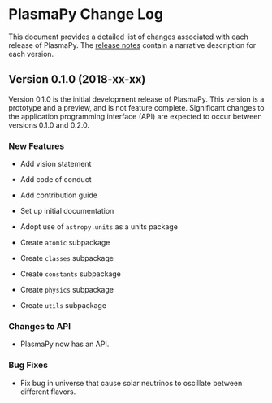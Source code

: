 # PlasmaPy Change Log

This document provides a detailed list of changes associated with each
release of PlasmaPy.  The [release
notes](https://github.com/PlasmaPy/PlasmaPy/blob/master/RELEASE_NOTES.md)
contain a narrative description for each version.

## Version 0.1.0 (2018-xx-xx)

Version 0.1.0 is the initial development release of PlasmaPy.  This
version is a prototype and a preview, and is not feature complete.
Significant changes to the application programming interface (API) are
expected to occur between versions 0.1.0 and 0.2.0.

### New Features

- Add vision statement

- Add code of conduct

- Add contribution guide

- Set up initial documentation

- Adopt use of `astropy.units` as a units package

- Create `atomic` subpackage

- Create `classes` subpackage

- Create `constants` subpackage

- Create `physics` subpackage

- Create `utils` subpackage

### Changes to API

- PlasmaPy now has an API.

### Bug Fixes

- Fix bug in universe that cause solar neutrinos to oscillate
  between different flavors.